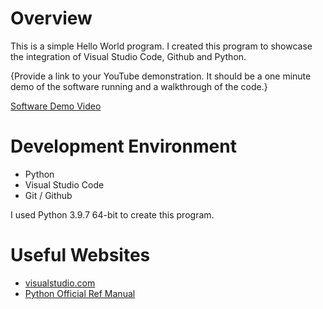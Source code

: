 # Overview

This is a simple Hello World program. I created this program to showcase the integration of Visual Studio Code, Github and Python.

{Provide a link to your YouTube demonstration.  It should be a one minute demo of the software running and a walkthrough of the code.}

[Software Demo Video](http://youtube.link.goes.here)

# Development Environment


* Python
* Visual Studio Code
* Git / Github

I used Python 3.9.7 64-bit to create this program.

# Useful Websites

* [visualstudio.com](https://code.visualstudio.com/docs/editor/versioncontrol)
* [Python Official Ref Manual](https://docs.python.org/3/tutorial/index.html)